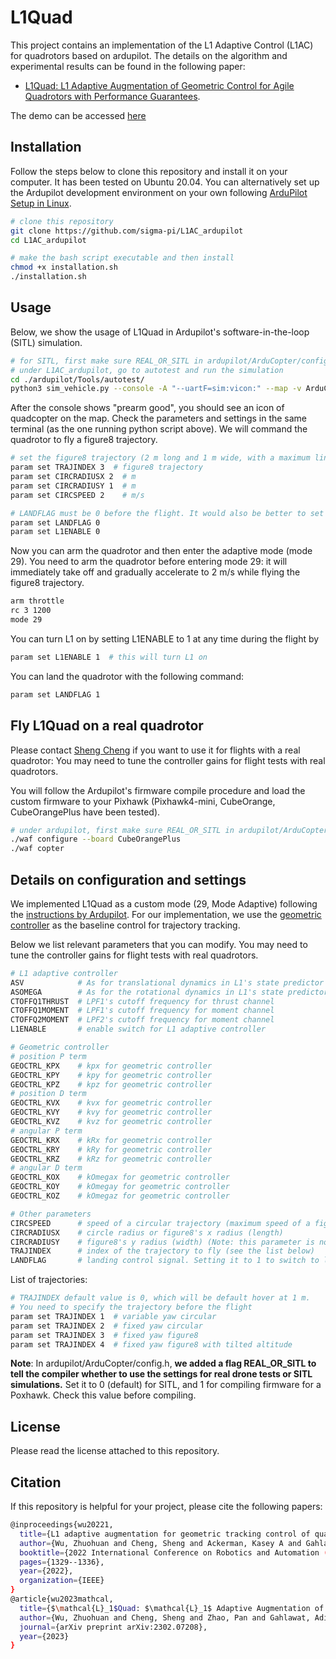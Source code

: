 # L1Quad
This project contains an implementation of the L1 Adaptive Control (L1AC) for quadrotors based on ardupilot. The details on the algorithm and experimental results can be found in the following paper:
* [L1Quad: L1 Adaptive Augmentation of Geometric Control for Agile Quadrotors with Performance Guarantees](https://arxiv.org/abs/2302.07208). 

The demo can be accessed [here](https://youtu.be/18-2OqTRJ50?si=T6rJvlOqwevCKzZk)

## Installation
Follow the steps below to clone this repository and install it on your computer. It has been tested on Ubuntu 20.04. You can alternatively set up the Ardupilot development environment on your own following [ArduPilot Setup in Linux](https://ardupilot.org/dev/docs/building-setup-linux.html#building-setup-linux).

```bash
# clone this repository
git clone https://github.com/sigma-pi/L1AC_ardupilot
cd L1AC_ardupilot

# make the bash script executable and then install
chmod +x installation.sh
./installation.sh
```

## Usage
Below, we show the usage of L1Quad in Ardupilot's software-in-the-loop (SITL) simulation. 

```bash
# for SITL, first make sure REAL_OR_SITL in ardupilot/ArduCopter/config.h is 0
# under L1AC_ardupilot, go to autotest and run the simulation
cd ./ardupilot/Tools/autotest/
python3 sim_vehicle.py --console -A "--uartF=sim:vicon:" --map -v ArduCopter -f X
```
After the console shows "prearm good", you should see an icon of quadcopter on the map. Check the parameters and settings in the same terminal (as the one running python script above). We will command the quadrotor to fly a figure8 trajectory. 
```bash
# set the figure8 trajectory (2 m long and 1 m wide, with a maximum linear speed of 2 m/s) before the flight
param set TRAJINDEX 3  # figure8 trajectory
param set CIRCRADIUSX 2  # m
param set CIRCRADIUSY 1  # m
param set CIRCSPEED 2    # m/s

# LANDFLAG must be 0 before the flight. It would also be better to set L1 off (L1ENABLE = 0) before the flight
param set LANDFLAG 0
param set L1ENABLE 0
```
Now you can arm the quadrotor and then enter the adaptive mode (mode 29). You need to arm the quadrotor before entering mode 29: it will immediately take off and gradually accelerate to 2 m/s while flying the figure8 trajectory.
```bash
arm throttle
rc 3 1200
mode 29
```

You can turn L1 on by setting L1ENABLE to 1 at any time during the flight by
```bash
param set L1ENABLE 1  # this will turn L1 on
```

You can land the quadrotor with the following command:
```bash
param set LANDFLAG 1
```

## Fly L1Quad on a real quadrotor

Please contact [Sheng Cheng](https://github.com/Sheng-Cheng) if you want to use it for flights with a real quadrotor: You may need to tune the controller gains for flight tests with real quadrotors.

You will follow the Ardupilot's firmware compile procedure and load the custom firmware to your Pixhawk (Pixhawk4-mini, CubeOrange, CubeOrangePlus have been tested).
```bash
# under ardupilot, first make sure REAL_OR_SITL in ardupilot/ArduCopter/config.h is 1
./waf configure --board CubeOrangePlus
./waf copter
```

## Details on configuration and settings
We implemented L1Quad as a custom mode (29, Mode Adaptive) following the [instructions by Ardupilot](https://ardupilot.org/dev/docs/apmcopter-adding-a-new-flight-mode.html). For our implementation, we use the [geometric controller](https://ieeexplore.ieee.org/document/5717652) as the baseline control for trajectory tracking.

Below we list relevant parameters that you can modify. You may need to tune the controller gains for flight tests with real quadrotors.
```bash
# L1 adaptive controller
ASV            # As for translational dynamics in L1's state predictor
ASOMEGA        # As for the rotational dynamics in L1's state predictor
CTOFFQ1THRUST  # LPF1's cutoff frequency for thrust channel
CTOFFQ1MOMENT  # LPF1's cutoff frequency for moment channel
CTOFFQ2MOMENT  # LPF2's cutoff frequency for moment channel
L1ENABLE       # enable switch for L1 adaptive controller

# Geometric controller
# position P term
GEOCTRL_KPX    # kpx for geometric controller
GEOCTRL_KPY    # kpy for geometric controller
GEOCTRL_KPZ    # kpz for geometric controller
# position D term
GEOCTRL_KVX    # kvx for geometric controller
GEOCTRL_KVY    # kvy for geometric controller
GEOCTRL_KVZ    # kvz for geometric controller
# angular P term
GEOCTRL_KRX    # kRx for geometric controller
GEOCTRL_KRY    # kRy for geometric controller
GEOCTRL_KRZ    # kRz for geometric controller
# angular D term
GEOCTRL_KOX    # kOmegax for geometric controller
GEOCTRL_KOY    # kOmegay for geometric controller
GEOCTRL_KOZ    # kOmegaz for geometric controller

# Other parameters
CIRCSPEED      # speed of a circular trajectory (maximum speed of a figure8 trajectory)
CIRCRADIUSX    # circle radius or figure8's x radius (length)
CIRCRADIUSY    # figure8's y radius (width) (Note: this parameter is not used for a circular trajectory)
TRAJINDEX      # index of the trajectory to fly (see the list below)
LANDFLAG       # landing control signal. Setting it to 1 to switch to landing operation and it will disable takeoff.  Make sure to set it to 0 before the flight.
```

List of trajectories:
```bash
# TRAJINDEX default value is 0, which will be default hover at 1 m.
# You need to specify the trajectory before the flight
param set TRAJINDEX 1  # variable yaw circular
param set TRAJINDEX 2  # fixed yaw circular
param set TRAJINDEX 3  # fixed yaw figure8
param set TRAJINDEX 4  # fixed yaw figure8 with tilted altitude 
```

**Note**:
In ardupilot/ArduCopter/config.h, **we added a flag REAL_OR_SITL to tell the compiler whether to use the settings for real drone tests or SITL simulations.** Set it to 0 (default) for SITL, and 1 for compiling firmware for a Poxhawk. Check this value before compiling.

## License
Please read the license attached to this repository.

## Citation
If this repository is helpful for your project, please cite the following papers:
```bash
@inproceedings{wu20221,
  title={L1 adaptive augmentation for geometric tracking control of quadrotors},
  author={Wu, Zhuohuan and Cheng, Sheng and Ackerman, Kasey A and Gahlawat, Aditya and Lakshmanan, Arun and Zhao, Pan and Hovakimyan, Naira},
  booktitle={2022 International Conference on Robotics and Automation (ICRA)},
  pages={1329--1336},
  year={2022},
  organization={IEEE}
}
@article{wu2023mathcal,
  title={$\mathcal{L}_1$Quad: $\mathcal{L}_1$ Adaptive Augmentation of Geometric Control for Agile Quadrotors with Performance Guarantees},
  author={Wu, Zhuohuan and Cheng, Sheng and Zhao, Pan and Gahlawat, Aditya and Ackerman, Kasey A and Lakshmanan, Arun and Yang, Chengyu and Yu, Jiahao and Hovakimyan, Naira},
  journal={arXiv preprint arXiv:2302.07208},
  year={2023}
}
```
